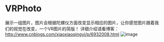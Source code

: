# VRPhoto
展示一组图片，图片会根据陀螺仪方面改变显示相应的图片，让你感觉图片跟着我们的视觉在改变，一个VR图片的简版！
详细介绍请看博客：http://www.cnblogs.com/xiaoxiaoqingyi/p/6932008.html
![image](http://img.blog.csdn.net/20170601235513066?watermark/2/text/aHR0cDovL2Jsb2cuY3Nkbi5uZXQvdTAxMDIwMzcxNg==/font/5a6L5L2T/fontsize/400/fill/I0JBQkFCMA==/dissolve/70/gravity/Center)
